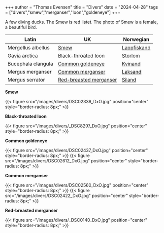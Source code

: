 +++
author = "Thomas Evensen"
title = "Divers"
date = "2024-04-28"
tags = ["divers","smew","merganser","loon","goldeneye"]
+++

A few diving ducks. The Smew is red listet. The photo of Smew is a female, a beautiful bird.

| Latin      | UK | Norwegian |
| --------- |  --------- |    --------- |
| Mergellus albellus  |  [Smew](https://en.wikipedia.org/wiki/Smew) | [Lappfiskand](https://no.wikipedia.org/wiki/Lappfiskand) |
| Gavia arctica  |  [Black-throated loon](https://en.wikipedia.org/wiki/Black-throated_loon) |  [Storlom](https://no.wikipedia.org/wiki/Storlom) |
| Bucephala clangula | [Common goldeneye](https://en.wikipedia.org/wiki/Common_goldeneye) | [Kvinand](https://no.wikipedia.org/wiki/Kvinand) |
| Mergus merganser  | [Common merganser](https://en.wikipedia.org/wiki/Common_merganser) |   [Laksand](https://no.wikipedia.org/wiki/Laksand) |
| Mergus serrator  |  [Red-breasted merganser](https://en.wikipedia.org/wiki/Red-breasted_merganser) |  [Siland](https://no.wikipedia.org/wiki/Siland) |

**Smew**

{{< figure src="/images/divers/DSC02339_DxO.jpg" position="center" style="border-radius: 8px;" >}}

**Black-throated loon**

{{< figure src="/images/divers/_DSC8297_DxO.jpg" position="center" style="border-radius: 8px;" >}}

**Common goldeneye**

{{< figure src="/images/divers/DSC02437_DxO.jpg" position="center" style="border-radius: 8px;" >}}
{{< figure src="/images/divers/DSC02612_DxO.jpg" position="center" style="border-radius: 8px;" >}}

**Common merganser**

{{< figure src="/images/divers/DSC02560_DxO.jpg" position="center" style="border-radius: 8px;" >}}
{{< figure src="/images/divers/DSC02422_DxO.jpg" position="center" style="border-radius: 8px;" >}}

**Red-breasted merganser**

{{< figure src="/images/divers/_DSC0140_DxO.jpg" position="center" style="border-radius: 8px;" >}}
